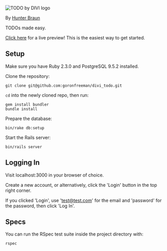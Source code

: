![TODO by DIVI logo](http://i.imgur.com/g7S1dCM.png)

By [Hunter Braun](https://github.com/goronfreeman)

TODOs made easy.

[Click here](http://todo-by-divi.herokuapp.com) for a live preview! This is the easiest way to get started.

## Setup

Make sure you have Ruby 2.3.0 and PostgreSQL 9.5.2 installed.

Clone the repository:

```console
git clone git@github.com:goronfreeman/divi_todo.git
```

`cd` into the newly cloned repo, then run:

```console
gem install bundler
bundle install
```

Prepare the database:

```console
bin/rake db:setup
```

Start the Rails server:

```console
bin/rails server
```

## Logging In

Visit localhost:3000 in your browser of choice.

Create a new account, or alternatively, click the 'Login' button in the top right corner.

If you clicked 'Login', use 'test@test.com' for the email and 'password' for the password, then click 'Log In'.

## Specs

You can run the RSpec test suite inside the project directory with:

```console
rspec
```
